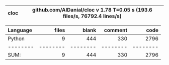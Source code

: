 cloc|github.com/AlDanial/cloc v 1.78  T=0.05 s (193.6 files/s, 76792.4 lines/s)
--- | ---

Language|files|blank|comment|code
:-------|-------:|-------:|-------:|-------:
Python|9|444|330|2796
--------|--------|--------|--------|--------
SUM:|9|444|330|2796
